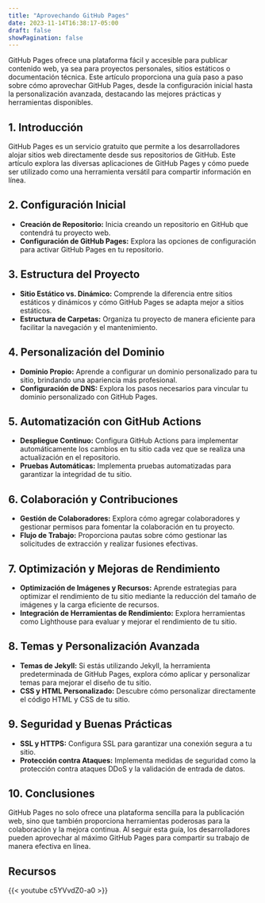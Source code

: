 ```yaml
---
title: "Aprovechando GitHub Pages"
date: 2023-11-14T16:38:17-05:00
draft: false
showPagination: false
---
```


GitHub Pages ofrece una plataforma fácil y accesible para publicar contenido web, ya sea para proyectos personales, sitios estáticos o documentación técnica. Este artículo proporciona una guía paso a paso sobre cómo aprovechar GitHub Pages, desde la configuración inicial hasta la personalización avanzada, destacando las mejores prácticas y herramientas disponibles.

## 1. Introducción

GitHub Pages es un servicio gratuito que permite a los desarrolladores alojar sitios web directamente desde sus repositorios de GitHub. Este artículo explora las diversas aplicaciones de GitHub Pages y cómo puede ser utilizado como una herramienta versátil para compartir información en línea.

## 2. Configuración Inicial

- **Creación de Repositorio:** Inicia creando un repositorio en GitHub que contendrá tu proyecto web.
- **Configuración de GitHub Pages:** Explora las opciones de configuración para activar GitHub Pages en tu repositorio.

## 3. Estructura del Proyecto

- **Sitio Estático vs. Dinámico:** Comprende la diferencia entre sitios estáticos y dinámicos y cómo GitHub Pages se adapta mejor a sitios estáticos.
- **Estructura de Carpetas:** Organiza tu proyecto de manera eficiente para facilitar la navegación y el mantenimiento.

## 4. Personalización del Dominio

- **Dominio Propio:** Aprende a configurar un dominio personalizado para tu sitio, brindando una apariencia más profesional.
- **Configuración de DNS:** Explora los pasos necesarios para vincular tu dominio personalizado con GitHub Pages.

## 5. Automatización con GitHub Actions

- **Despliegue Continuo:** Configura GitHub Actions para implementar automáticamente los cambios en tu sitio cada vez que se realiza una actualización en el repositorio.
- **Pruebas Automáticas:** Implementa pruebas automatizadas para garantizar la integridad de tu sitio.

## 6. Colaboración y Contribuciones

- **Gestión de Colaboradores:** Explora cómo agregar colaboradores y gestionar permisos para fomentar la colaboración en tu proyecto.
- **Flujo de Trabajo:** Proporciona pautas sobre cómo gestionar las solicitudes de extracción y realizar fusiones efectivas.

## 7. Optimización y Mejoras de Rendimiento

- **Optimización de Imágenes y Recursos:** Aprende estrategias para optimizar el rendimiento de tu sitio mediante la reducción del tamaño de imágenes y la carga eficiente de recursos.
- **Integración de Herramientas de Rendimiento:** Explora herramientas como Lighthouse para evaluar y mejorar el rendimiento de tu sitio.

## 8. Temas y Personalización Avanzada

- **Temas de Jekyll:** Si estás utilizando Jekyll, la herramienta predeterminada de GitHub Pages, explora cómo aplicar y personalizar temas para mejorar el diseño de tu sitio.
- **CSS y HTML Personalizado:** Descubre cómo personalizar directamente el código HTML y CSS de tu sitio.

## 9. Seguridad y Buenas Prácticas

- **SSL y HTTPS:** Configura SSL para garantizar una conexión segura a tu sitio.
- **Protección contra Ataques:** Implementa medidas de seguridad como la protección contra ataques DDoS y la validación de entrada de datos.

## 10. Conclusiones

GitHub Pages no solo ofrece una plataforma sencilla para la publicación web, sino que también proporciona herramientas poderosas para la colaboración y la mejora continua. Al seguir esta guía, los desarrolladores pueden aprovechar al máximo GitHub Pages para compartir su trabajo de manera efectiva en línea.

## Recursos

{{< youtube c5YVvdZ0-a0 >}}
